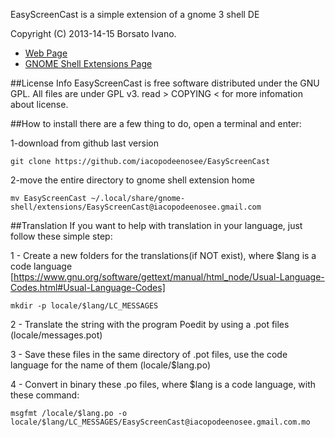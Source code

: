 EasyScreenCast is a simple extension of a gnome 3 shell DE 

Copyright (C) 2013-14-15 Borsato Ivano.

* [Web Page](http://iacopodeenosee.wordpress.com/)
* [GNOME Shell Extensions Page](https://extensions.gnome.org/extension/690/easyscreencast/)

##License Info
EasyScreenCast is free software distributed under the GNU GPL.
All files are under GPL v3.
read > COPYING < for more infomation about license.

##How to install
there are a few thing to do, open a terminal and enter:

1-download from github last version

    git clone https://github.com/iacopodeenosee/EasyScreenCast
    
    
2-move the entire directory to gnome shell extension home

    mv EasyScreenCast ~/.local/share/gnome-shell/extensions/EasyScreenCast@iacopodeenosee.gmail.com
    
    
##Translation
If you want to help with translation in your language, just follow these simple step:

1 - Create a new folders for the translations(if NOT exist), where $lang is a code language [https://www.gnu.org/software/gettext/manual/html_node/Usual-Language-Codes.html#Usual-Language-Codes]

    mkdir -p locale/$lang/LC_MESSAGES

2 - Translate the string with the program Poedit by using a .pot files (locale/messages.pot)

3 - Save these files in the same directory of .pot files, use the code language for the name of them (locale/$lang.po) 

4 - Convert in binary these .po files, where $lang is a code language, with these command:

    msgfmt /locale/$lang.po -o locale/$lang/LC_MESSAGES/EasyScreenCast@iacopodeenosee.gmail.com.mo
